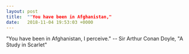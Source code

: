 ```yaml
---
layout: post
title:  ""You have been in Afghanistan,"
date:   2018-11-04 19:53:03 +0000
---
```

"You have been in Afghanistan, I perceive."
		-- Sir Arthur Conan Doyle, "A Study in Scarlet"

